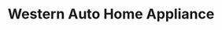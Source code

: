 ---
title: "Western Auto Home Appliance"
url: /pampa/western-auto-home-appliance/
shop: Haushaltsgeräte
---